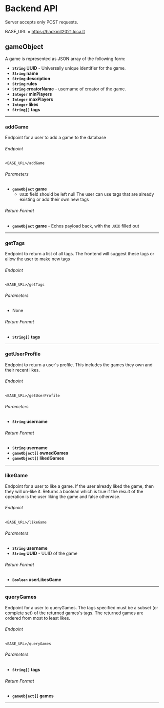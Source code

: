 # Backend API

Server accepts only POST requests. 

BASE_URL = https://hackmit2021.loca.lt

## gameObject
A game is represented as JSON array of the following form:
- **<code>String</code> UUID** - Universally unique identifier for the game.
- **<code>String</code> name**
- **<code>String</code> description**
- **<code>String</code> rules**
- **<code>String</code> creatorName** - username of creator of the game.
- **<code>Integer</code> minPlayers**
- **<code>Integer</code> maxPlayers**
- **<code>Integer</code> likes**
- **<code>String[]</code> tags**

---

### addGame
Endpoint for a user to add a game to the database
###### Endpoint
```
<BASE_URL>/addGame
```
###### Parameters
- **<code>gameObject</code> game**
  - `UUID` field should be left null
The user can use tags that are already existing or add their own new tags


###### Return Format
- **<code>gameObject</code> game** - Echos payload back, with the `UUID` filled out

---

### getTags
Endpoint to return a list of all tags. The frontend will suggest these tags or allow the user to make new tags
###### Endpoint
```
<BASE_URL>/getTags
```
###### Parameters
- None

###### Return Format
- **<code>String[]</code> tags**

---

### getUserProfile
Endpoint to return a user's profile. This includes the games they own and their recent likes.
###### Endpoint
```
<BASE_URL>/getUserProfile
```
###### Parameters
- **<code>String</code> username**

###### Return Format
- **<code>String</code> username**
- **<code>gameObject[]</code> ownedGames**
- **<code>gameObject[]</code> likedGames**

---

### likeGame
Endpoint for a user to like a game. If the user already liked the game, then they will un-like it. Returns a boolean which is true if the result of the operation is the user liking the game and false otherwise.
###### Endpoint
```
<BASE_URL>/likeGame
```
###### Parameters
- **<code>String</code> username**
- **<code>String</code> UUID** - UUID of the game

###### Return Format
- **<code>Boolean</code> userLikesGame**

---

### queryGames
Endpoint for a user to queryGames. The tags specified must be a subset (or complete set) of the returned games's tags. The returned games are ordered from most to least likes.
###### Endpoint
```
<BASE_URL>/queryGames
```
###### Parameters
- **<code>String[]</code> tags**


###### Return Format
- **<code>gameObject[]</code> games**

---